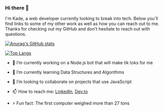 ### Hi there 👋 
I'm Kade, a web developer currently looking to break into tech. Below you'll find links to some of my other work as well as how you can reach out to me. Thanks for checking out my GitHub and don't hesitate to reach out with questions.



[![Anurag's GitHub stats](https://github-readme-stats.vercel.app/api?username=kadeesterline&show_icons=true)](https://github.com/anuraghazra/github-readme-stats)

[![Top Langs](https://github-readme-stats.vercel.app/api/top-langs/?username=kadeesterline)](https://github.com/anuraghazra/github-readme-stats)

- 🔭 I’m currently working on a Node.js bot that will make tik toks for me

- 🌱 I’m currently learning Data Structures and Algorithms

- 👯 I’m looking to collaborate on projects that use JavaScript

- 📫 How to reach me: [LinkedIn](https://www.linkedin.com/in/kade-esterline/), [Dev.to](https://dev.to/kadeesterline)

- ⚡ Fun fact: The first computer weighed more than 27 tons







<!--
**kadeesterline/kadeesterline** is a ✨ _special_ ✨ repository because its `README.md` (this file) appears on your GitHub profile.

Here are some ideas to get you started:

- 🔭 I’m currently working on ...
- 🌱 I’m currently learning ...
- 👯 I’m looking to collaborate on ...
- 🤔 I’m looking for help with ...
- 💬 Ask me about ...
- 📫 How to reach me: ...
- 😄 Pronouns: ...
- ⚡ Fun fact: ...
-->
